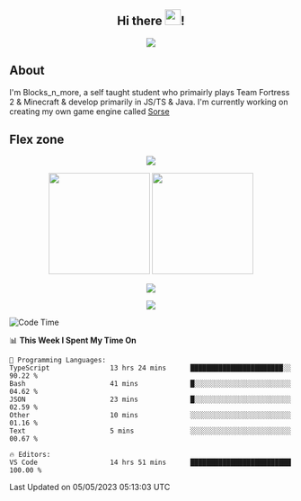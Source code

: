 <h2 align="center">
  Hi there <img src="https://media.giphy.com/media/hvRJCLFzcasrR4ia7z/giphy.gif" width="28">!
</h2>

<p align="center">
  <img src="https://forthebadge.com/images/badges/0-percent-optimized.svg">
</p>

## About
I'm Blocks_n_more, a self taught student who primairly plays Team Fortress 2 & Minecraft & develop primarily in JS/TS & Java. I'm currently working on creating my own game engine called [Sorse](https://github.com/Wave-Studio/sorse2)

## Flex zone
<p align="center">
 <img src="https://github-profile-summary-cards.vercel.app/api/cards/profile-details?username=Blocksnmore&theme=github_dark">
</p>
<p align="center">
 <img height="180em" src="https://github-readme-stats-git-masterrstaa-rickstaa.vercel.app/api?username=Blocksnmore&show_icons=true&theme=dark&hide_border=true">
 <img height="180em" src="https://github-readme-stats-git-masterrstaa-rickstaa.vercel.app/api/top-langs/?username=Blocksnmore&layout=compact&theme=dark&hide_border=true"> 
</p>
<p align="center">
 <img src="https://github-readme-streak-stats.herokuapp.com/?user=Blocksnmore&theme=dark&hide_border=true">
</p>
<p align="center">
 <img src="https://github-readme-activity-graph.cyclic.app/graph?username=Blocksnmore&theme=github&hide_border=true"> 
</p>

<!--START_SECTION:waka-->
![Code Time](http://img.shields.io/badge/Code%20Time-516%20hrs%2034%20mins-blue)

📊 **This Week I Spent My Time On** 

```text
💬 Programming Languages: 
TypeScript               13 hrs 24 mins      ███████████████████████░░   90.22 % 
Bash                     41 mins             █░░░░░░░░░░░░░░░░░░░░░░░░   04.62 % 
JSON                     23 mins             █░░░░░░░░░░░░░░░░░░░░░░░░   02.59 % 
Other                    10 mins             ░░░░░░░░░░░░░░░░░░░░░░░░░   01.16 % 
Text                     5 mins              ░░░░░░░░░░░░░░░░░░░░░░░░░   00.67 % 

🔥 Editors: 
VS Code                  14 hrs 51 mins      █████████████████████████   100.00 % 
```


 Last Updated on 05/05/2023 05:13:03 UTC
<!--END_SECTION:waka-->
